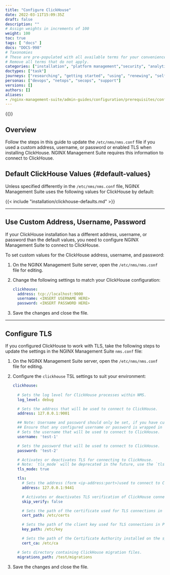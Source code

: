 ```yaml
---
title: "Configure ClickHouse"
date: 2022-03-11T15:09:35Z
draft: false
description: ""
# Assign weights in increments of 100
weight: 100
toc: true
tags: [ "docs" ]
docs: "DOCS-998"
# Taxonomies
# These are pre-populated with all available terms for your convenience.
# Remove all terms that do not apply.
categories: ["installation", "platform management","security", "analytics"]
doctypes: ["task"]
journeys: ["researching", "getting started", "using", "renewing", "self service"]
personas: ["devops", "netops", "secops", "support"]
versions: []
authors: []
aliases:
- /nginx-management-suite/admin-guides/configuration/prerequisites/configure-clickhouse/
---
```


{{<custom-styles>}}

## Overview

Follow the steps in this guide to update the `/etc/nms/nms.conf` file if you used a custom address, username, or password or enabled TLS when installing ClickHouse. NGINX Management Suite requires this information to connect to ClickHouse.

## Default ClickHouse Values {#default-values}

Unless specified differently in the `/etc/nms/nms.conf` file, NGINX Management Suite uses the following values for ClickHouse by default:

{{< include "installation/clickhouse-defaults.md" >}}

---

## Use Custom Address, Username, Password

If your ClickHouse installation has a different address, username, or password than the default values, you need to configure NGINX Management Suite to connect to ClickHouse.

To set custom values for the ClickHouse address, username, and password:

1. On the NGINX Management Suite server, open the `/etc/nms/nms.conf` file for editing.
2. Change the following settings to match your ClickHouse configuration:

    ``` yaml
    clickhouse:
      address: tcp://localhost:9000
      username: <INSERT USERNAME HERE>
      password: <INSERT PASSWORD HERE>
    ```

3. Save the changes and close the file.

---

## Configure TLS

If you configured ClickHouse to work with TLS, take the following steps to update the settings in the NGINX Management Suite `nms.conf` file:

1. On the NGINX Management Suite server, open the `/etc/nms/nms.conf` file for editing.
2. Configure the `clickhouse` TSL settings to suit your environment:

    ```yaml
    clickhouse:
      
      # Sets the log level for ClickHouse processes within NMS.
      log_level: debug

      # Sets the address that will be used to connect to ClickHouse.
      address: 127.0.0.1:9001

      ## Note: Username and password should only be set, if you have custom defined username and password for ClickHouse.
      ## Ensure that any configured username or password is wrapped in single quotes.
      # Sets the username that will be used to connect to ClickHouse. 
      username: 'test-1'

      # Sets the password that will be used to connect to ClickHouse.
      password: 'test-2'

      # Activates or deactivates TLS for connecting to ClickHouse. 
      # Note: `tls_mode` will be deprecated in the future, use the `tls` key to enable TLS connection for ClickHouse.
      tls_mode: true
    
      tls:
        # Sets the address (form <ip-address:port>)used to connect to ClickHouse with a TLS connection.
        address: 127.0.0.1:9441

        # Activates or deactivates TLS verification of ClickHouse connection.
        skip_verify: false

        # Sets the path of the certificate used for TLS connections in PEM encoded format.
        cert_path: /etc/certs

        # Sets the path of the client key used for TLS connections in PEM encoded format.
        key_path: /etc/key

        # Sets the path of the Certificate Authority installed on the system for verifying certificates.
        cert_ca: /etc/ca
    
      # Sets directory containing ClickHouse migration files.
      migrations_path: /test/migrations
    ```

3. Save the changes and close the file.
